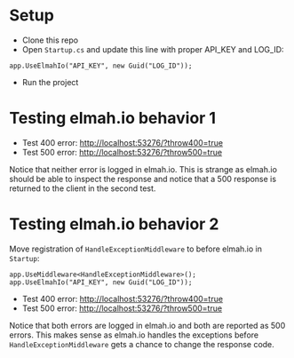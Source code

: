 # Setup
* Clone this repo
* Open `Startup.cs` and update this line with proper API_KEY and LOG_ID:
```
app.UseElmahIo("API_KEY", new Guid("LOG_ID"));
```
* Run the project

# Testing elmah.io behavior 1

* Test 400 error: [http://localhost:53276/?throw400=true](http://localhost:53276/?throw400=true)
* Test 500 error: [http://localhost:53276/?throw500=true](http://localhost:53276/?throw500=true)

Notice that neither error is logged in elmah.io. This is strange as elmah.io should be able to inspect the response and notice that a 500 response is returned to the client in the second test.

# Testing elmah.io behavior 2

Move registration of `HandleExceptionMiddleware` to before elmah.io in `Startup`:
```
app.UseMiddleware<HandleExceptionMiddleware>();
app.UseElmahIo("API_KEY", new Guid("LOG_ID"));
```

* Test 400 error: [http://localhost:53276/?throw400=true](http://localhost:53276/?throw400=true)
* Test 500 error: [http://localhost:53276/?throw500=true](http://localhost:53276/?throw500=true)

Notice that both errors are logged in elmah.io and both are reported as 500 errors. This makes sense as elmah.io handles the exceptions before `HandleExceptionMiddleware` gets a chance to change the response code.
